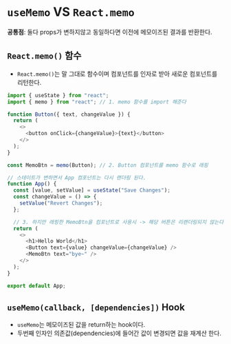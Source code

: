 # `useMemo` VS `React.memo`

<b>공통점</b>: 둘다 props가 변하지않고 동일하다면 이전에 메모이즈된 결과를 반환한다.

## `React.memo()` 함수

- `React.memo()`는 말 그대로 함수이며 컴포넌트를 인자로 받아 새로운 컴포넌트를 리턴한다.

```javascript
import { useState } from "react";
import { memo } from "react"; // 1. memo 함수를 import 해준다

function Button({ text, changeValue }) {
  return (
    <>
      <button onClick={changeValue}>{text}</button>
    </>
  );
}

const MemoBtn = memo(Button); // 2. Button 컴포넌트를 memo 함수로 래핑

// 스테이트가 변하면서 App 컴포넌트는 다시 랜더링 된다.
function App() {
  const [value, setValue] = useState("Save Changes");
  const changeValue = () => {
    setValue("Revert Changes");
  };

  // 3. 하지만 래핑한 MemoBtn을 컴포넌트로 사용시 -> 해당 버튼은 리랜더링되지 않는다
  return (
    <>
      <h1>Hello World</h1>
      <Button text={value} changeValue={changeValue} />
      <MemoBtn text="bye~" />
    </>
  );
}

export default App;
```

## `useMemo(callback, [dependencies])` Hook

- `useMemo`는 메모이즈된 값을 return하는 hook이다.
- 두번째 인자인 의존값(dependencies)에 들어간 값이 변경되면 값을 재계산 한다.
